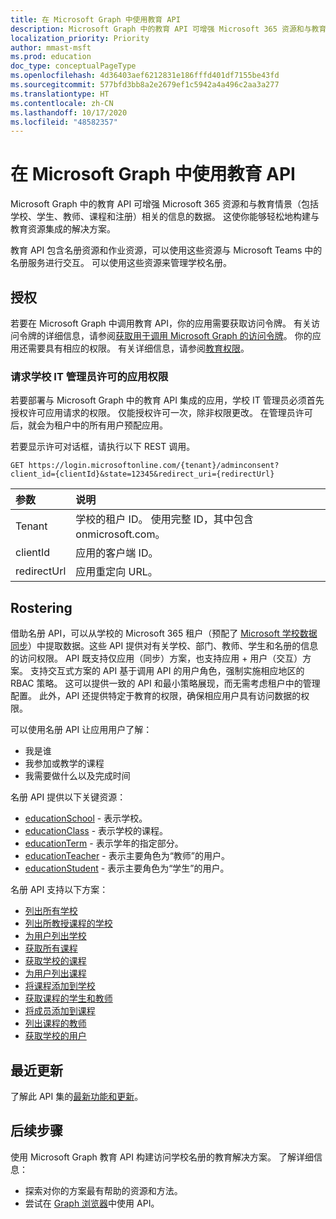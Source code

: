 ```yaml
---
title: 在 Microsoft Graph 中使用教育 API
description: Microsoft Graph 中的教育 API 可增强 Microsoft 365 资源和与教育情景（包括学校、学生、教师、课程和注册）相关的信息的数据。 这使你能够轻松地构建与教育资源集成的解决方案。
localization_priority: Priority
author: mmast-msft
ms.prod: education
doc_type: conceptualPageType
ms.openlocfilehash: 4d36403aef6212831e186fffd401df7155be43fd
ms.sourcegitcommit: 577bfd3bb8a2e2679ef1c5942a4a496c2aa3a277
ms.translationtype: HT
ms.contentlocale: zh-CN
ms.lasthandoff: 10/17/2020
ms.locfileid: "48582357"
---
```

# <a name="working-with-education-apis-in-microsoft-graph"></a>在 Microsoft Graph 中使用教育 API

Microsoft Graph 中的教育 API 可增强 Microsoft 365 资源和与教育情景（包括学校、学生、教师、课程和注册）相关的信息的数据。 这使你能够轻松地构建与教育资源集成的解决方案。

教育 API 包含名册资源和作业资源，可以使用这些资源与 Microsoft Teams 中的名册服务进行交互。 可以使用这些资源来管理学校名册。

## <a name="authorization"></a>授权

若要在 Microsoft Graph 中调用教育 API，你的应用需要获取访问令牌。 有关访问令牌的详细信息，请参阅[获取用于调用 Microsoft Graph 的访问令牌](/graph/auth/)。 你的应用还需要具有相应的权限。 有关详细信息，请参阅[教育权限](/graph/permissions-reference#education-permissions)。

### <a name="app-permissions-to-enable-school-it-admins-to-consent"></a>请求学校 IT 管理员许可的应用权限

若要部署与 Microsoft Graph 中的教育 API 集成的应用，学校 IT 管理员必须首先授权许可应用请求的权限。 仅能授权许可一次，除非权限更改。 在管理员许可后，就会为租户中的所有用户预配应用。

若要显示许可对话框，请执行以下 REST 调用。

``` http
GET https://login.microsoftonline.com/{tenant}/adminconsent?
client_id={clientId}&state=12345&redirect_uri={redirectUrl}
```

| 参数   | 说明                                                               |
| :---------- | :------------------------------------------------------------------------ |
| Tenant      | 学校的租户 ID。 使用完整 ID，其中包含 onmicrosoft.com。 |
| clientId    | 应用的客户端 ID。                                                     |
| redirectUrl | 应用重定向 URL。                                                         |

## <a name="rostering"></a>Rostering

借助名册 API，可以从学校的 Microsoft 365 租户（预配了 [Microsoft 学校数据同步](https://sds.microsoft.com/)）中提取数据。这些 API 提供对有关学校、部门、教师、学生和名册的信息的访问权限。 API 既支持仅应用（同步）方案，也支持应用 + 用户（交互）方案。 支持交互式方案的 API 基于调用 API 的用户角色，强制实施相应地区的 RBAC 策略。 这可以提供一致的 API 和最小策略展现，而无需考虑租户中的管理配置。 此外，API 还提供特定于教育的权限，确保相应用户具有访问数据的权限。

可以使用名册 API 让应用用户了解：

- 我是谁
- 我参加或教学的课程
- 我需要做什么以及完成时间

名册 API 提供以下关键资源：

- [educationSchool](educationschool.md) - 表示学校。
- [educationClass](educationclass.md) - 表示学校的课程。
- [educationTerm](educationterm.md) - 表示学年的指定部分。
- [educationTeacher](educationteacher.md) - 表示主要角色为“教师”的用户。
- [educationStudent](educationstudent.md) - 表示主要角色为“学生”的用户。

名册 API 支持以下方案：

- [列出所有学校](../api/educationroot-list-schools.md)
- [列出所教授课程的学校](../api/educationclass-list-schools.md)
- [为用户列出学校](../api/educationuser-list-schools.md)
- [获取所有课程](../api/educationroot-list-classes.md)
- [获取学校的课程](../api/educationschool-list-classes.md)
- [为用户列出课程](../api/educationuser-list-classes.md)
- [将课程添加到学校](../api/educationschool-post-classes.md)
- [获取课程的学生和教师](../api/educationclass-list-members.md)
- [将成员添加到课程](../api/educationclass-post-members.md)
- [列出课程的教师](../api/educationclass-list-teachers.md)
- [获取学校的用户](../api/educationschool-list-users.md)

<!-- Should you list delete scenarios here as well? -->

## <a name="whats-new"></a>最近更新

了解此 API 集的[最新功能和更新](/graph/whats-new-overview)。

## <a name="next-steps"></a>后续步骤

使用 Microsoft Graph 教育 API 构建访问学校名册的教育解决方案。 了解详细信息：

- 探索对你的方案最有帮助的资源和方法。
- 尝试在 [Graph 浏览器](https://developer.microsoft.com/graph/graph-explorer)中使用 API。